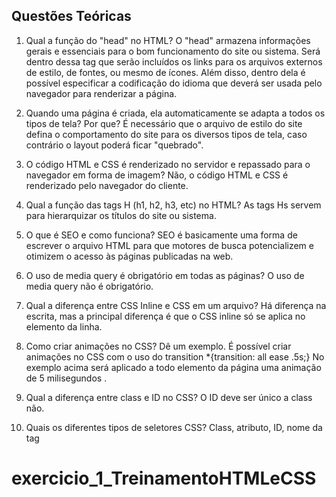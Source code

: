 ## Questões Teóricas

1. Qual a função do "head" no HTML?
O "head" armazena informações gerais e essenciais para o bom funcionamento do site ou sistema. Será dentro dessa tag que serão incluídos os links para os arquivos externos de estilo, de fontes, ou mesmo de ícones. Além disso, dentro dela é possível especificar a codificação do idioma que deverá ser usada pelo navegador para renderizar a página.

2. Quando uma página é criada, ela automaticamente se adapta a todos os tipos de tela? Por que?
É necessário que o arquivo de estilo do site defina o comportamento do site para os diversos tipos de tela, caso contrário o layout poderá ficar "quebrado".

3. O código HTML e CSS é renderizado no servidor e repassado para o navegador em forma de imagem?
Não, o código HTML e CSS é renderizado pelo navegador do cliente.

4. Qual a função das tags H (h1, h2, h3, etc) no HTML?
As tags Hs servem para hierarquizar os títulos do site ou sistema.

5. O que é SEO e como funciona?
SEO é basicamente uma forma de escrever o arquivo HTML para que motores de busca potencializem e otimizem o acesso às páginas publicadas na web.

6. O uso de media query é obrigatório em todas as páginas?
O uso de media query não é obrigatório.

7. Qual a diferença entre CSS Inline e CSS em um arquivo?
Há diferença na escrita, mas a principal diferença é que o CSS inline só se aplica no elemento da linha.

8. Como criar animações no CSS? Dê um exemplo.
É possível criar animações no CSS com o uso do transition
*{transition: all ease .5s;}
No exemplo acima será aplicado a todo elemento da página uma animação de 5 milisegundos .

9. Qual a diferença entre class e ID no CSS?
O ID deve ser único a class não.

10. Quais os diferentes tipos de seletores CSS?
Class, atributo, ID, nome da tag

# exercicio_1_TreinamentoHTMLeCSS
